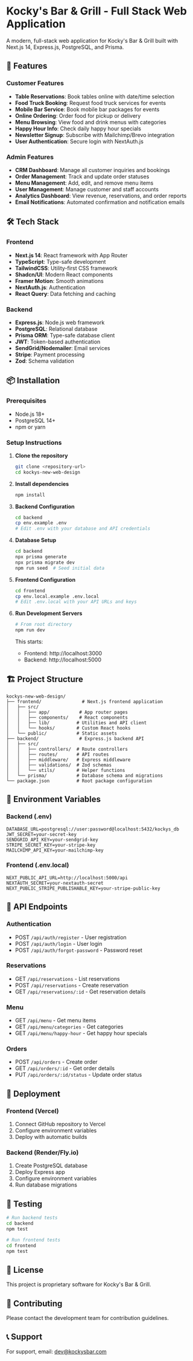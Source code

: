 # Kocky's Bar & Grill - Full Stack Web Application

A modern, full-stack web application for Kocky's Bar & Grill built with Next.js 14, Express.js, PostgreSQL, and Prisma.

## 🚀 Features

### Customer Features
- **Table Reservations**: Book tables online with date/time selection
- **Food Truck Booking**: Request food truck services for events
- **Mobile Bar Service**: Book mobile bar packages for events
- **Online Ordering**: Order food for pickup or delivery
- **Menu Browsing**: View food and drink menus with categories
- **Happy Hour Info**: Check daily happy hour specials
- **Newsletter Signup**: Subscribe with Mailchimp/Brevo integration
- **User Authentication**: Secure login with NextAuth.js

### Admin Features
- **CRM Dashboard**: Manage all customer inquiries and bookings
- **Order Management**: Track and update order statuses
- **Menu Management**: Add, edit, and remove menu items
- **User Management**: Manage customer and staff accounts
- **Analytics Dashboard**: View revenue, reservations, and order reports
- **Email Notifications**: Automated confirmation and notification emails

## 🛠 Tech Stack

### Frontend
- **Next.js 14**: React framework with App Router
- **TypeScript**: Type-safe development
- **TailwindCSS**: Utility-first CSS framework
- **Shadcn/UI**: Modern React components
- **Framer Motion**: Smooth animations
- **NextAuth.js**: Authentication
- **React Query**: Data fetching and caching

### Backend
- **Express.js**: Node.js web framework
- **PostgreSQL**: Relational database
- **Prisma ORM**: Type-safe database client
- **JWT**: Token-based authentication
- **SendGrid/Nodemailer**: Email services
- **Stripe**: Payment processing
- **Zod**: Schema validation

## 📦 Installation

### Prerequisites
- Node.js 18+
- PostgreSQL 14+
- npm or yarn

### Setup Instructions

1. **Clone the repository**
   ```bash
   git clone <repository-url>
   cd kockys-new-web-design
   ```

2. **Install dependencies**
   ```bash
   npm install
   ```

3. **Backend Configuration**
   ```bash
   cd backend
   cp env.example .env
   # Edit .env with your database and API credentials
   ```

4. **Database Setup**
   ```bash
   cd backend
   npx prisma generate
   npx prisma migrate dev
   npm run seed  # Seed initial data
   ```

5. **Frontend Configuration**
   ```bash
   cd frontend
   cp env.local.example .env.local
   # Edit .env.local with your API URLs and keys
   ```

6. **Run Development Servers**
   ```bash
   # From root directory
   npm run dev
   ```

   This starts:
   - Frontend: http://localhost:3000
   - Backend: http://localhost:5000

## 🏗 Project Structure

```
kockys-new-web-design/
├── frontend/               # Next.js frontend application
│   ├── src/
│   │   ├── app/           # App router pages
│   │   ├── components/    # React components
│   │   ├── lib/          # Utilities and API client
│   │   └── hooks/        # Custom React hooks
│   └── public/           # Static assets
├── backend/               # Express.js backend API
│   ├── src/
│   │   ├── controllers/  # Route controllers
│   │   ├── routes/       # API routes
│   │   ├── middleware/   # Express middleware
│   │   ├── validations/  # Zod schemas
│   │   └── utils/        # Helper functions
│   └── prisma/           # Database schema and migrations
└── package.json          # Root package configuration
```

## 🔐 Environment Variables

### Backend (.env)
```env
DATABASE_URL=postgresql://user:password@localhost:5432/kockys_db
JWT_SECRET=your-secret-key
SENDGRID_API_KEY=your-sendgrid-key
STRIPE_SECRET_KEY=your-stripe-key
MAILCHIMP_API_KEY=your-mailchimp-key
```

### Frontend (.env.local)
```env
NEXT_PUBLIC_API_URL=http://localhost:5000/api
NEXTAUTH_SECRET=your-nextauth-secret
NEXT_PUBLIC_STRIPE_PUBLISHABLE_KEY=your-stripe-public-key
```

## 📱 API Endpoints

### Authentication
- POST `/api/auth/register` - User registration
- POST `/api/auth/login` - User login
- POST `/api/auth/forgot-password` - Password reset

### Reservations
- GET `/api/reservations` - List reservations
- POST `/api/reservations` - Create reservation
- GET `/api/reservations/:id` - Get reservation details

### Menu
- GET `/api/menu` - Get menu items
- GET `/api/menu/categories` - Get categories
- GET `/api/menu/happy-hour` - Get happy hour specials

### Orders
- POST `/api/orders` - Create order
- GET `/api/orders/:id` - Get order details
- PUT `/api/orders/:id/status` - Update order status

## 🚀 Deployment

### Frontend (Vercel)
1. Connect GitHub repository to Vercel
2. Configure environment variables
3. Deploy with automatic builds

### Backend (Render/Fly.io)
1. Create PostgreSQL database
2. Deploy Express app
3. Configure environment variables
4. Run database migrations

## 🧪 Testing

```bash
# Run backend tests
cd backend
npm test

# Run frontend tests
cd frontend
npm test
```

## 📝 License

This project is proprietary software for Kocky's Bar & Grill.

## 🤝 Contributing

Please contact the development team for contribution guidelines.

## 📞 Support

For support, email: dev@kockysbar.com
